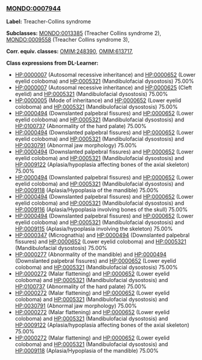 
### [MONDO:0007944](http://purl.obolibrary.org/obo/MONDO_0007944)
**Label:** Treacher-Collins syndrome

**Subclasses:** [MONDO:0013385](http://purl.obolibrary.org/obo/MONDO_0013385) (Treacher Collins syndrome 2), [MONDO:0009558](http://purl.obolibrary.org/obo/MONDO_0009558) (Treacher Collins syndrome 3), 

**Corr. equiv. classes:** [OMIM:248390](http://purl.obolibrary.org/obo/OMIM_248390), [OMIM:613717](http://purl.obolibrary.org/obo/OMIM_613717), 

**Class expressions from DL-Learner:**

- [HP:0000007](http://purl.obolibrary.org/obo/HP_0000007) (Autosomal recessive inheritance) and [HP:0000652](http://purl.obolibrary.org/obo/HP_0000652) (Lower eyelid coloboma) and [HP:0005321](http://purl.obolibrary.org/obo/HP_0005321) (Mandibulofacial dysostosis) 75.00%
- [HP:0000007](http://purl.obolibrary.org/obo/HP_0000007) (Autosomal recessive inheritance) and [HP:0000625](http://purl.obolibrary.org/obo/HP_0000625) (Cleft eyelid) and [HP:0005321](http://purl.obolibrary.org/obo/HP_0005321) (Mandibulofacial dysostosis) 75.00%
- [HP:0000005](http://purl.obolibrary.org/obo/HP_0000005) (Mode of inheritance) and [HP:0000652](http://purl.obolibrary.org/obo/HP_0000652) (Lower eyelid coloboma) and [HP:0005321](http://purl.obolibrary.org/obo/HP_0005321) (Mandibulofacial dysostosis) 75.00%
- [HP:0000494](http://purl.obolibrary.org/obo/HP_0000494) (Downslanted palpebral fissures) and [HP:0000652](http://purl.obolibrary.org/obo/HP_0000652) (Lower eyelid coloboma) and [HP:0005321](http://purl.obolibrary.org/obo/HP_0005321) (Mandibulofacial dysostosis) and [HP:0100737](http://purl.obolibrary.org/obo/HP_0100737) (Abnormality of the hard palate) 75.00%
- [HP:0000494](http://purl.obolibrary.org/obo/HP_0000494) (Downslanted palpebral fissures) and [HP:0000652](http://purl.obolibrary.org/obo/HP_0000652) (Lower eyelid coloboma) and [HP:0005321](http://purl.obolibrary.org/obo/HP_0005321) (Mandibulofacial dysostosis) and [HP:0030791](http://purl.obolibrary.org/obo/HP_0030791) (Abnormal jaw morphology) 75.00%
- [HP:0000494](http://purl.obolibrary.org/obo/HP_0000494) (Downslanted palpebral fissures) and [HP:0000652](http://purl.obolibrary.org/obo/HP_0000652) (Lower eyelid coloboma) and [HP:0005321](http://purl.obolibrary.org/obo/HP_0005321) (Mandibulofacial dysostosis) and [HP:0009122](http://purl.obolibrary.org/obo/HP_0009122) (Aplasia/hypoplasia affecting bones of the axial skeleton) 75.00%
- [HP:0000494](http://purl.obolibrary.org/obo/HP_0000494) (Downslanted palpebral fissures) and [HP:0000652](http://purl.obolibrary.org/obo/HP_0000652) (Lower eyelid coloboma) and [HP:0005321](http://purl.obolibrary.org/obo/HP_0005321) (Mandibulofacial dysostosis) and [HP:0009118](http://purl.obolibrary.org/obo/HP_0009118) (Aplasia/Hypoplasia of the mandible) 75.00%
- [HP:0000494](http://purl.obolibrary.org/obo/HP_0000494) (Downslanted palpebral fissures) and [HP:0000652](http://purl.obolibrary.org/obo/HP_0000652) (Lower eyelid coloboma) and [HP:0005321](http://purl.obolibrary.org/obo/HP_0005321) (Mandibulofacial dysostosis) and [HP:0009116](http://purl.obolibrary.org/obo/HP_0009116) (Aplasia/Hypoplasia involving bones of the skull) 75.00%
- [HP:0000494](http://purl.obolibrary.org/obo/HP_0000494) (Downslanted palpebral fissures) and [HP:0000652](http://purl.obolibrary.org/obo/HP_0000652) (Lower eyelid coloboma) and [HP:0005321](http://purl.obolibrary.org/obo/HP_0005321) (Mandibulofacial dysostosis) and [HP:0009115](http://purl.obolibrary.org/obo/HP_0009115) (Aplasia/hypoplasia involving the skeleton) 75.00%
- [HP:0000347](http://purl.obolibrary.org/obo/HP_0000347) (Micrognathia) and [HP:0000494](http://purl.obolibrary.org/obo/HP_0000494) (Downslanted palpebral fissures) and [HP:0000652](http://purl.obolibrary.org/obo/HP_0000652) (Lower eyelid coloboma) and [HP:0005321](http://purl.obolibrary.org/obo/HP_0005321) (Mandibulofacial dysostosis) 75.00%
- [HP:0000277](http://purl.obolibrary.org/obo/HP_0000277) (Abnormality of the mandible) and [HP:0000494](http://purl.obolibrary.org/obo/HP_0000494) (Downslanted palpebral fissures) and [HP:0000652](http://purl.obolibrary.org/obo/HP_0000652) (Lower eyelid coloboma) and [HP:0005321](http://purl.obolibrary.org/obo/HP_0005321) (Mandibulofacial dysostosis) 75.00%
- [HP:0000272](http://purl.obolibrary.org/obo/HP_0000272) (Malar flattening) and [HP:0000652](http://purl.obolibrary.org/obo/HP_0000652) (Lower eyelid coloboma) and [HP:0005321](http://purl.obolibrary.org/obo/HP_0005321) (Mandibulofacial dysostosis) and [HP:0100737](http://purl.obolibrary.org/obo/HP_0100737) (Abnormality of the hard palate) 75.00%
- [HP:0000272](http://purl.obolibrary.org/obo/HP_0000272) (Malar flattening) and [HP:0000652](http://purl.obolibrary.org/obo/HP_0000652) (Lower eyelid coloboma) and [HP:0005321](http://purl.obolibrary.org/obo/HP_0005321) (Mandibulofacial dysostosis) and [HP:0030791](http://purl.obolibrary.org/obo/HP_0030791) (Abnormal jaw morphology) 75.00%
- [HP:0000272](http://purl.obolibrary.org/obo/HP_0000272) (Malar flattening) and [HP:0000652](http://purl.obolibrary.org/obo/HP_0000652) (Lower eyelid coloboma) and [HP:0005321](http://purl.obolibrary.org/obo/HP_0005321) (Mandibulofacial dysostosis) and [HP:0009122](http://purl.obolibrary.org/obo/HP_0009122) (Aplasia/hypoplasia affecting bones of the axial skeleton) 75.00%
- [HP:0000272](http://purl.obolibrary.org/obo/HP_0000272) (Malar flattening) and [HP:0000652](http://purl.obolibrary.org/obo/HP_0000652) (Lower eyelid coloboma) and [HP:0005321](http://purl.obolibrary.org/obo/HP_0005321) (Mandibulofacial dysostosis) and [HP:0009118](http://purl.obolibrary.org/obo/HP_0009118) (Aplasia/Hypoplasia of the mandible) 75.00%


